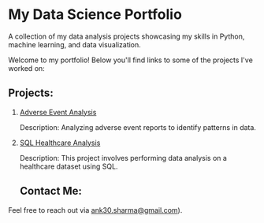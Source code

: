 # My Data Science Portfolio

A collection of my data analysis projects showcasing my skills in Python, machine learning, and data visualization.

Welcome to my portfolio! Below you'll find links to some of the projects I've worked on:

## Projects:
1. [Adverse Event Analysis](https://github.com/ankheat/Adverse-event-analysis)  

   Description: Analyzing adverse event reports to identify patterns in data.
   
3. [SQL Healthcare Analysis](https://github.com/ankheat/Healthcare-Dataset-SQL-Analysis)

   Description: This project involves performing data analysis on a healthcare dataset using SQL. 

   ## Contact Me:
Feel free to reach out via ank30.sharma@gmail.com).
